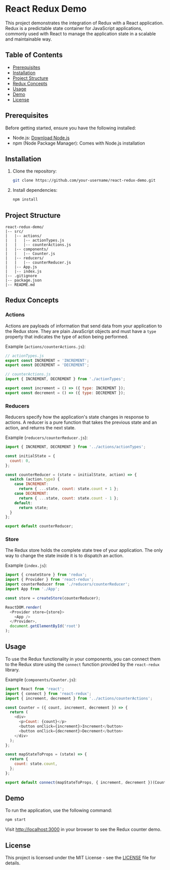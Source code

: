 # React Redux Demo

This project demonstrates the integration of Redux with a React application. Redux is a predictable state container for JavaScript applications, commonly used with React to manage the application state in a scalable and maintainable way.

## Table of Contents

- [Prerequisites](#prerequisites)
- [Installation](#installation)
- [Project Structure](#project-structure)
- [Redux Concepts](#redux-concepts)
- [Usage](#usage)
- [Demo](#demo)
- [License](#license)

## Prerequisites

Before getting started, ensure you have the following installed:

- Node.js: [Download Node.js](https://nodejs.org/)
- npm (Node Package Manager): Comes with Node.js installation

## Installation

1. Clone the repository:

   ```bash
   git clone https://github.com/your-username/react-redux-demo.git

   ```

2. Install dependencies:

   ```bash
   npm install
   ```

## Project Structure

```
react-redux-demo/
|-- src/
|   |-- actions/
|   |   |-- actionTypes.js
|   |   |-- counterActions.js
|   |-- components/
|   |   |-- Counter.js
|   |-- reducers/
|   |   |-- counterReducer.js
|   |-- App.js
|   |-- index.js
|-- .gitignore
|-- package.json
|-- README.md
```

## Redux Concepts

### Actions

Actions are payloads of information that send data from your application to the Redux store. They are plain JavaScript objects and must have a `type` property that indicates the type of action being performed.

Example (`actions/counterActions.js`):

```javascript
// actionTypes.js
export const INCREMENT = 'INCREMENT';
export const DECREMENT = 'DECREMENT';

// counterActions.js
import { INCREMENT, DECREMENT } from './actionTypes';

export const increment = () => ({ type: INCREMENT });
export const decrement = () => ({ type: DECREMENT });
```

### Reducers

Reducers specify how the application's state changes in response to actions. A reducer is a pure function that takes the previous state and an action, and returns the next state.

Example (`reducers/counterReducer.js`):

```javascript
import { INCREMENT, DECREMENT } from '../actions/actionTypes';

const initialState = {
  count: 0,
};

const counterReducer = (state = initialState, action) => {
  switch (action.type) {
    case INCREMENT:
      return { ...state, count: state.count + 1 };
    case DECREMENT:
      return { ...state, count: state.count - 1 };
    default:
      return state;
  }
};

export default counterReducer;
```

### Store

The Redux store holds the complete state tree of your application. The only way to change the state inside it is to dispatch an action.

Example (`index.js`):

```javascript
import { createStore } from 'redux';
import { Provider } from 'react-redux';
import counterReducer from './reducers/counterReducer';
import App from './App';

const store = createStore(counterReducer);

ReactDOM.render(
  <Provider store={store}>
    <App />
  </Provider>,
  document.getElementById('root')
);
```

## Usage

To use the Redux functionality in your components, you can connect them to the Redux store using the `connect` function provided by the `react-redux` library.

Example (`components/Counter.js`):

```javascript
import React from 'react';
import { connect } from 'react-redux';
import { increment, decrement } from '../actions/counterActions';

const Counter = ({ count, increment, decrement }) => {
  return (
    <div>
      <p>Count: {count}</p>
      <button onClick={increment}>Increment</button>
      <button onClick={decrement}>Decrement</button>
    </div>
  );
};

const mapStateToProps = (state) => {
  return {
    count: state.count,
  };
};

export default connect(mapStateToProps, { increment, decrement })(Counter);
```

## Demo

To run the application, use the following command:

```bash
npm start
```

Visit [http://localhost:3000](http://localhost:3000) in your browser to see the Redux counter demo.

## License

This project is licensed under the MIT License - see the [LICENSE](LICENSE) file for details.
